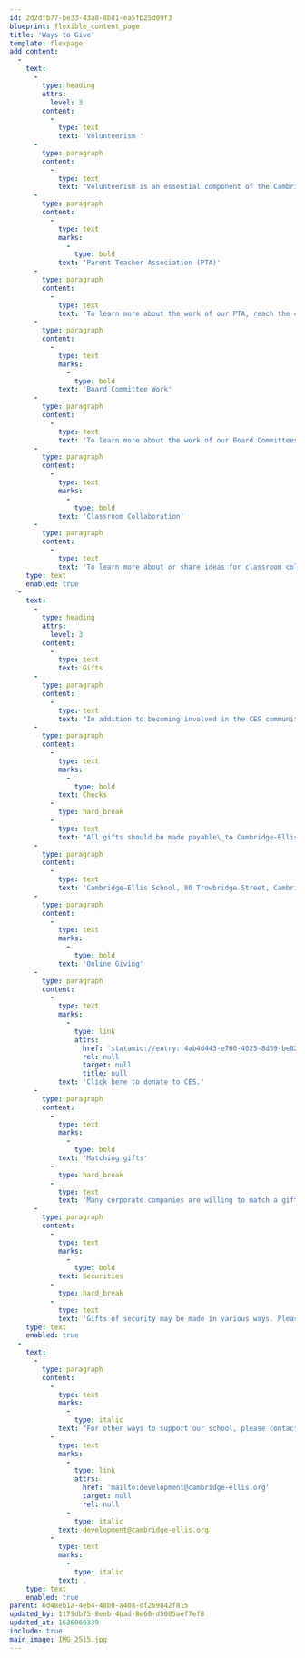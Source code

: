 ```yaml
---
id: 2d2dfb77-be33-43a8-8b81-ea5fb25d09f3
blueprint: flexible_content_page
title: 'Ways to Give'
template: flexpage
add_content:
  -
    text:
      -
        type: heading
        attrs:
          level: 3
        content:
          -
            type: text
            text: 'Volunteerism '
      -
        type: paragraph
        content:
          -
            type: text
            text: "Volunteerism is an essential component of the Cambridge-Ellis community. Board committee and PTA volunteer engagement occurs throughout the academic year, and parents will receive a request for participation in the early fall for volunteer involvement and throughout the year related to our CES PTA run events- parent involvement is voluntary and ranges from co-chairing an event to donating a baked good, for example.\_"
      -
        type: paragraph
        content:
          -
            type: text
            marks:
              -
                type: bold
            text: 'Parent Teacher Association (PTA)'
      -
        type: paragraph
        content:
          -
            type: text
            text: 'To learn more about the work of our PTA, reach the committee chair Emily Tatelbaum at ptachair2122@cambridge-ellis.org.'
      -
        type: paragraph
        content:
          -
            type: text
            marks:
              -
                type: bold
            text: 'Board Committee Work'
      -
        type: paragraph
        content:
          -
            type: text
            text: 'To learn more about the work of our Board Committees, reach out the Board Co-Chairs Rodrigo Verdi and Ambika Wali at cochairs2122@cambridge-ellis.org.'
      -
        type: paragraph
        content:
          -
            type: text
            marks:
              -
                type: bold
            text: 'Classroom Collaboration'
      -
        type: paragraph
        content:
          -
            type: text
            text: 'To learn more about or share ideas for classroom collaboration, reach out to your child''s classroom teachers.'
    type: text
    enabled: true
  -
    text:
      -
        type: heading
        attrs:
          level: 3
        content:
          -
            type: text
            text: Gifts
      -
        type: paragraph
        content:
          -
            type: text
            text: "In addition to becoming involved in the CES community, financial support in all amounts is welcomed. Financial gifts will\_support the financial aid needs of our community through tuition assistance for families, professional development opportunities for our faculty, as well as the many costs of running a school.\_Gifts to Cambridge-Ellis can be made in the following ways:"
      -
        type: paragraph
        content:
          -
            type: text
            marks:
              -
                type: bold
            text: Checks
          -
            type: hard_break
          -
            type: text
            text: "All gifts should be made payable\_to Cambridge-Ellis School. Our mailing address is:"
      -
        type: paragraph
        content:
          -
            type: text
            text: 'Cambridge-Ellis School, 80 Trowbridge Street, Cambridge, MA 02138'
      -
        type: paragraph
        content:
          -
            type: text
            marks:
              -
                type: bold
            text: 'Online Giving'
      -
        type: paragraph
        content:
          -
            type: text
            marks:
              -
                type: link
                attrs:
                  href: 'statamic://entry::4ab4d443-e760-4025-8d59-be82badb9f10'
                  rel: null
                  target: null
                  title: null
            text: 'Click here to donate to CES.'
      -
        type: paragraph
        content:
          -
            type: text
            marks:
              -
                type: bold
            text: 'Matching gifts'
          -
            type: hard_break
          -
            type: text
            text: 'Many corporate companies are willing to match a gift to an organization of your choice. Contact your personnel office to see if your employer is willing to match your gift to Cambridge-Ellis.'
      -
        type: paragraph
        content:
          -
            type: text
            marks:
              -
                type: bold
            text: Securities
          -
            type: hard_break
          -
            type: text
            text: 'Gifts of security may be made in various ways. Please check with your bank, broker or agent about their procedures if you are interested in transferring a gift of securities. We ask that you notify the school of your intention when making a stock donation.'
    type: text
    enabled: true
  -
    text:
      -
        type: paragraph
        content:
          -
            type: text
            marks:
              -
                type: italic
            text: "For other ways to support our school, please contact us\_at\_"
          -
            type: text
            marks:
              -
                type: link
                attrs:
                  href: 'mailto:development@cambridge-ellis.org'
                  target: null
                  rel: null
              -
                type: italic
            text: development@cambridge-ellis.org
          -
            type: text
            marks:
              -
                type: italic
            text: .
    type: text
    enabled: true
parent: 6d48eb1a-4eb4-48b0-a408-df269842f815
updated_by: 1179db75-8eeb-4bad-8e60-d5005aef7ef8
updated_at: 1636066339
include: true
main_image: IMG_2515.jpg
---
```

